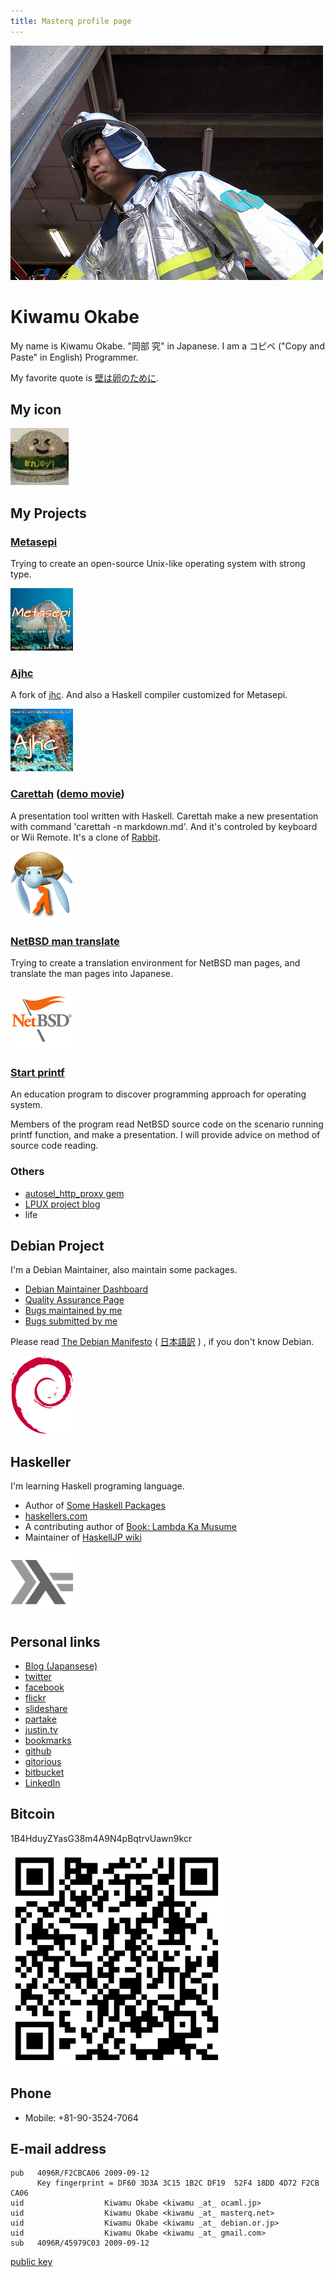 ```yaml
---
title: Masterq profile page
---
```


<div class="figure_right">
<img alt="my face" src="images/kaketuke-masyo.jpg" onmouseover="this.src='images/yatta-ru.jpg';" onmouseout="this.src='images/kaketuke-masyo.jpg'" />
</div>

# Kiwamu Okabe

My name is Kiwamu Okabe. "岡部 究" in Japanese.
I am a コピペ ("Copy and Paste" in English) Programmer.

My favorite quote is
[壁は卵のために](http://www.haaretz.com/hasen/spages/1064909.html).

## My icon

![](/images/enjoy.jpg)

## My Projects

### [Metasepi](http://metasepi.org)

Trying to create an open-source Unix-like operating system with strong type.

![](/images/metasepi_logo_beta3.png)

<script language="javascript" type="text/javascript" src="http://counting.hatelabo.jp/widget?count_id=91783" charset="utf-8"></script>

### [Ajhc](http://ajhc.masterq.net)

A fork of [jhc](http://repetae.net/computer/jhc/).
And also a Haskell compiler customized for Metasepi.

![](/images/ajhc_logo_beta1.png)

### [Carettah](http://carettah.masterq.net) ([demo movie](http://vimeo.com/channels/carettah))

A presentation tool written with Haskell.
Carettah make a new presentation with command 'carettah -n markdown.md'.
And it's controled by keyboard or Wii Remote.
It's a clone of [Rabbit](http://rabbit-shockers.org/).

![](/images/carettah.png)

### [NetBSD man translate](http://netbsdman.masterq.net/)

Trying to create a translation environment for NetBSD man pages,
and translate the man pages into Japanese.

![](/images/NetBSD-smaller.png)

### [Start printf](http://start_printf.masterq.net/)

An education program to discover programming approach for operating system.

Members of the program read NetBSD source code on the scenario running printf function, and make a presentation.
I will provide advice on method of source code reading.

### Others

* [autosel_http_proxy gem](http://rubygems.org/gems/autosel_http_proxy)
* [LPUX project blog](http://lpux.wordpress.com/)
* life

## Debian Project

I'm a Debian Maintainer, also maintain some packages.

* [Debian Maintainer Dashboard](http://udd.debian.org/dmd.cgi?email=kiwamu%40debian.or.jp)
* [Quality Assurance Page](http://qa.debian.org/developer.php?login=kiwamu%40debian.or.jp)
* [Bugs maintained by me](http://bugs.debian.org/cgi-bin/pkgreport.cgi?maint=kiwamu@debian.or.jp)
* [Bugs submitted by me](http://bugs.debian.org/cgi-bin/pkgreport.cgi?submitter=kiwamu@debian.or.jp)

Please read
[The Debian Manifesto](http://www.debian.org/doc/manuals/project-history/ap-manifesto.html)
(
[日本語訳](http://www.debian.org/doc/manuals/project-history/ap-manifesto.ja.html)
)
, if you don't know Debian.

![](images/openlogo-nd-100.png)

## Haskeller

I'm learning Haskell programing language.

* Author of [Some Haskell Packages](http://hackage.haskell.org/user/KiwamuOkabe)
* [haskellers.com](http://www.haskellers.com/user/734)
* A contributing author of [Book: Lambda Ka Musume](http://www.paraiso-lang.org/ikmsm/)
* Maintainer of [HaskellJP wiki](http://wiki.haskell.jp/)

![](images/HaskellLogoStyPreview-1.png)

## Personal links

* [Blog (Japansese)](http://d.masterq.net/)
* [twitter](https://twitter.com/masterq_teokure)
* [facebook](http://www.facebook.com/kiwamu)
* [flickr](http://www.flickr.com/photos/masterq/)
* [slideshare](http://www.slideshare.net/master_q)
* [partake](http://partake.in/users/b9b38f3f-374f-4ec3-86ab-de232d08e450)
* [justin.tv](http://www.justin.tv/kiwamu/videos)
* [bookmarks](http://b.hatena.ne.jp/masterq/)
* [github](https://github.com/master-q)
* [gitorious](https://gitorious.org/~masterq)
* [bitbucket](https://bitbucket.org/masterq)
* [LinkedIn](http://www.linkedin.com/in/masterq)

## Bitcoin

1B4HduyZYasG38m4A9N4pBqtrvUawn9kcr

![](/images/1B4HduyZYasG38m4A9N4pBqtrvUawn9kcr.png)

## Phone

* Mobile: +81-90-3524-7064

## E-mail address

~~~
pub   4096R/F2CBCA06 2009-09-12
      Key fingerprint = DF60 3D3A 3C15 1B2C DF19  52F4 18DD 4D72 F2CB CA06
uid                  Kiwamu Okabe <kiwamu _at_ ocaml.jp>
uid                  Kiwamu Okabe <kiwamu _at_ masterq.net>
uid                  Kiwamu Okabe <kiwamu _at_ debian.or.jp>
uid                  Kiwamu Okabe <kiwamu _at_ gmail.com>
sub   4096R/45979C03 2009-09-12
~~~

[public key](/keys/F2CBCA06.asc)
